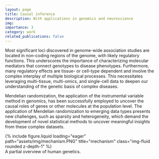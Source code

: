 ```yaml
---
layout: page
title: Causal inference
description: With applications in genomics and neuroscience
img:
importance: 3
category: work
related_publications: false
---
```


Most significant loci discovered in genome-wide association studies are located in non-coding regions of the genome, with likely regulatory functions. This underscores the importance of characterizing molecular mediators that connect genotypes to disease phenotypes. Furthermore, many regulatory effects are tissue- or cell-type dependent and involve the complex interplay of multiple biological processes. This necessitates leveraging multi-tissue, multi-omics, and single-cell data to deepen our understanding of the genetic basis of complex diseases.

Mendelian randomization, the application of the instrumental variable method in genomics, has been successfully employed to uncover the causal roles of genes or other molecules at the population level. The application of Mendelian randomization to emerging data types presents new challenges, such as sparsity and heterogeneity, which demand the development of novel statistical methods to uncover meaningful insights from these complex datasets.

<div class="row">
    <div class="col-sm mt-3 mt-md-0">
        {% include figure.liquid loading="eager" path="assets/img/mechanism.PNG" title="mechanism" class="img-fluid rounded z-depth-1" %}
    </div>
</div>
<div class="caption">
    A partial overview of human genetics.
</div>
